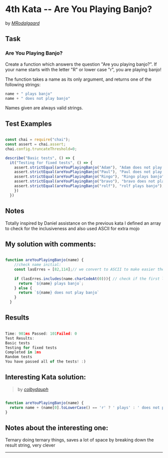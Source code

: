 # 4th Kata -- Are You Playing Banjo?






by *[MRodalgaard](https://www.codewars.com/users/MRodalgaard)*


## Task

### Are You Playing Banjo?


Create a function which answers the question "Are you playing banjo?".
If your name starts with the letter "R" or lower case "r", you are playing banjo!

The function takes a name as its only argument, and returns one of the following strings:
```js
name + " plays banjo" 
name + " does not play banjo"
```

Names given are always valid strings.


## Test Examples

```js

const chai = require("chai");
const assert = chai.assert;
chai.config.truncateThreshold=0;

describe("Basic tests", () => {
  it("Testing for fixed tests", () => {
    assert.strictEqual(areYouPlayingBanjo("Adam"), "Adam does not play banjo");
    assert.strictEqual(areYouPlayingBanjo("Paul"), "Paul does not play banjo");
    assert.strictEqual(areYouPlayingBanjo("Ringo"), "Ringo plays banjo");
    assert.strictEqual(areYouPlayingBanjo("bravo"), "bravo does not play banjo");
    assert.strictEqual(areYouPlayingBanjo("rolf"), "rolf plays banjo");
    })
  })

```


## Notes

Totally inspired by Daniel assistance on the previous kata I defined an array to check for the inclusiveness and also used ASCII for extra mojo

## My solution with comments:

```js

function areYouPlayingBanjo(name) {
    //check name initial:
    const lasErres = [82,114];// we convert to ASCII to make easier the comparison
    
    if (lasErres.includes(name.charCodeAt(0))){ // check if the first letter is included in the array we created earlier, if so  that name plays banjo
      return `${name} plays banjo`;
    } else {
      return `${name} does not play banjo`
    }
  }
```


## Results

```js

Time: 901ms Passed: 101Failed: 0
Test Results:
Basic tests
Testing for fixed tests
Completed in 1ms
Random tests
You have passed all of the tests! :)

```

## Interesting Kata solution:
> by *[colbydauph](https://www.codewars.com/users/colbydauph)*

```js

function areYouPlayingBanjo(name) {
  return name + (name[0].toLowerCase() == 'r' ? ' plays' : ' does not play') + " banjo";
}
```

## Notes about the interesting one:

Ternary doing ternary things, saves a lot of space by breaking down the result string, very clever


---